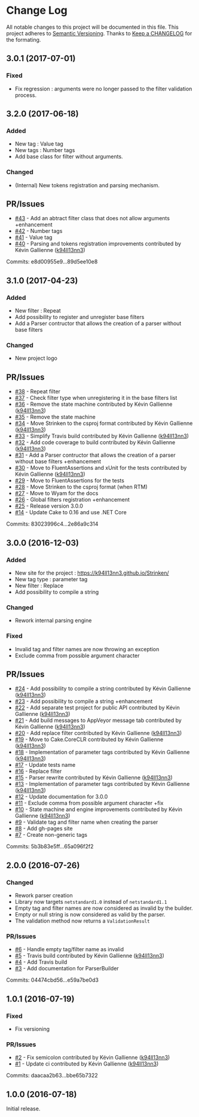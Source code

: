 # Change Log

All notable changes to this project will be documented in this file.
This project adheres to [Semantic Versioning](http://semver.org/).
Thanks to [Keep a CHANGELOG](http://keepachangelog.com/) for the formating.

## 3.0.1 (2017-07-01)

### Fixed 

- Fix regression : arguments were no longer passed to the filter validation process.

## 3.2.0 (2017-06-18)

### Added 

- New tag : Value tag
- New tags : Number tags
- Add base class for filter without arguments.

### Changed

- (Internal) New tokens registration and parsing mechanism.

## PR/Issues

 - [#43](https://github.com/k94ll13nn3/Strinken/issues/43) - Add an abtract filter class that does not allow arguments +enhancement
 - [#42](https://github.com/k94ll13nn3/Strinken/issues/42) - Number tags
 - [#41](https://github.com/k94ll13nn3/Strinken/issues/41) - Value tag
 - [#40](https://github.com/k94ll13nn3/Strinken/pull/40) - Parsing and tokens registration improvements contributed by Kévin Gallienne ([k94ll13nn3](https://github.com/k94ll13nn3))

Commits: e8d00955e9...89d5ee10e8

## 3.1.0 (2017-04-23)

### Added 

- New filter : Repeat
- Add possibility to register and unregister base filters
- Add a Parser contructor that allows the creation of a parser without base filters

### Changed

- New project logo

## PR/Issues

 - [#38](https://github.com/k94ll13nn3/Strinken/issues/38) - Repeat filter
 - [#37](https://github.com/k94ll13nn3/Strinken/issues/37) - Check filter type when unregistering it in the base filters list
 - [#36](https://github.com/k94ll13nn3/Strinken/pull/36) - Remove the state machine contributed by Kévin Gallienne ([k94ll13nn3](https://github.com/k94ll13nn3))
 - [#35](https://github.com/k94ll13nn3/Strinken/issues/35) - Remove the state machine
 - [#34](https://github.com/k94ll13nn3/Strinken/pull/34) - Move Strinken to the csproj format contributed by Kévin Gallienne ([k94ll13nn3](https://github.com/k94ll13nn3))
 - [#33](https://github.com/k94ll13nn3/Strinken/pull/33) - Simplify Travis build contributed by Kévin Gallienne ([k94ll13nn3](https://github.com/k94ll13nn3))
 - [#32](https://github.com/k94ll13nn3/Strinken/pull/32) - Add code coverage to build contributed by Kévin Gallienne ([k94ll13nn3](https://github.com/k94ll13nn3))
 - [#31](https://github.com/k94ll13nn3/Strinken/issues/31) - Add a Parser contructor that allows the creation of a parser without base filters +enhancement
 - [#30](https://github.com/k94ll13nn3/Strinken/pull/30) - Move to FluentAssertions and xUnit for the tests contributed by Kévin Gallienne ([k94ll13nn3](https://github.com/k94ll13nn3))
 - [#29](https://github.com/k94ll13nn3/Strinken/issues/29) - Move to FluentAssertions for the tests
 - [#28](https://github.com/k94ll13nn3/Strinken/issues/28) - Move Strinken to the csproj format (when RTM)
 - [#27](https://github.com/k94ll13nn3/Strinken/issues/27) - Move to Wyam for the docs
 - [#26](https://github.com/k94ll13nn3/Strinken/issues/26) - Global filters registration +enhancement
 - [#25](https://github.com/k94ll13nn3/Strinken/issues/25) - Release version 3.0.0
 - [#14](https://github.com/k94ll13nn3/Strinken/issues/14) - Update Cake to 0.16 and use .NET Core

Commits: 83023996c4...2e86a9c314

## 3.0.0 (2016-12-03)

### Added 

- New site for the project : https://k94ll13nn3.github.io/Strinken/
- New tag type : parameter tag
- New filter : Replace
- Add possibility to compile a string

### Changed

- Rework internal parsing engine

### Fixed 
- Invalid tag and filter names are now throwing an exception
- Exclude comma from possible argument character

## PR/Issues

 - [#24](https://github.com/k94ll13nn3/Strinken/pull/24) - Add possibility to compile a string contributed by Kévin Gallienne ([k94ll13nn3](https://github.com/k94ll13nn3))
 - [#23](https://github.com/k94ll13nn3/Strinken/issues/23) - Add possibility to compile a string +enhancement
 - [#22](https://github.com/k94ll13nn3/Strinken/pull/22) - Add separate test project for public API contributed by Kévin Gallienne ([k94ll13nn3](https://github.com/k94ll13nn3))
 - [#21](https://github.com/k94ll13nn3/Strinken/pull/21) - Add build messages to AppVeyor message tab contributed by Kévin Gallienne ([k94ll13nn3](https://github.com/k94ll13nn3))
 - [#20](https://github.com/k94ll13nn3/Strinken/pull/20) - Add replace filter contributed by Kévin Gallienne ([k94ll13nn3](https://github.com/k94ll13nn3))
 - [#19](https://github.com/k94ll13nn3/Strinken/pull/19) - Move to Cake.CoreCLR contributed by Kévin Gallienne ([k94ll13nn3](https://github.com/k94ll13nn3))
 - [#18](https://github.com/k94ll13nn3/Strinken/pull/18) - Implementation of parameter tags contributed by Kévin Gallienne ([k94ll13nn3](https://github.com/k94ll13nn3))
 - [#17](https://github.com/k94ll13nn3/Strinken/issues/17) - Update tests name
 - [#16](https://github.com/k94ll13nn3/Strinken/issues/16) - Replace filter
 - [#15](https://github.com/k94ll13nn3/Strinken/pull/15) - Parser rewrite contributed by Kévin Gallienne ([k94ll13nn3](https://github.com/k94ll13nn3))
 - [#13](https://github.com/k94ll13nn3/Strinken/pull/13) - Implementation of parameter tags contributed by Kévin Gallienne ([k94ll13nn3](https://github.com/k94ll13nn3))
 - [#12](https://github.com/k94ll13nn3/Strinken/issues/12) - Update documentation for 3.0.0
 - [#11](https://github.com/k94ll13nn3/Strinken/issues/11) - Exclude comma from possible argument character +fix
 - [#10](https://github.com/k94ll13nn3/Strinken/pull/10) - State machine and engine improvements contributed by Kévin Gallienne ([k94ll13nn3](https://github.com/k94ll13nn3))
 - [#9](https://github.com/k94ll13nn3/Strinken/issues/9) - Validate tag and filter name when creating the parser
 - [#8](https://github.com/k94ll13nn3/Strinken/issues/8) - Add gh-pages site
 - [#7](https://github.com/k94ll13nn3/Strinken/issues/7) - Create non-generic tags

Commits: 5b3b83e5ff...65a096f2f2

## 2.0.0 (2016-07-26)

### Changed

- Rework parser creation
- Library now targets `netstandard1.0` instead of `netstandard1.1`
- Empty tag and filter names are now considered as invalid by the builder.
- Empty or null string is now considered as valid by the parser.
- The validation method now returns a `ValidationResult`

### PR/Issues

 - [#6](https://github.com/k94ll13nn3/Strinken/issues/6) - Handle empty tag/filter name as invalid
 - [#5](https://github.com/k94ll13nn3/Strinken/pull/5) - Travis build contributed by Kévin Gallienne ([k94ll13nn3](https://github.com/k94ll13nn3))
 - [#4](https://github.com/k94ll13nn3/Strinken/issues/4) - Add Travis build
 - [#3](https://github.com/k94ll13nn3/Strinken/issues/3) - Add documentation for ParserBuilder

Commits: 04474cbd56...e59a7be0d3

## 1.0.1 (2016-07-19)

### Fixed

- Fix versioning

### PR/Issues

 - [#2](https://github.com/k94ll13nn3/Strinken/pull/2) - Fix semicolon contributed by Kévin Gallienne ([k94ll13nn3](https://github.com/k94ll13nn3))
 - [#1](https://github.com/k94ll13nn3/Strinken/pull/1) - Update ci contributed by Kévin Gallienne ([k94ll13nn3](https://github.com/k94ll13nn3))

Commits: daacaa2b63...bbe65b7322

## 1.0.0 (2016-07-18)

Initial release.
